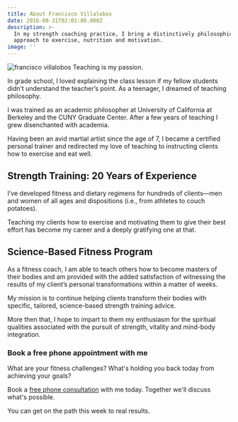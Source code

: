 ```yaml
---
title: About Francisco Villalobos
date: 2016-08-31T02:01:00.000Z
description: >-
  In my strength coaching practice, I bring a distinctively philosophical
  approach to exercise, nutrition and motivation.
image: ''
---
```

![francisco villalobos](https://res.cloudinary.com/icecloud7/image/upload/w_auto,q_auto,f_auto,e_sharpen/v1567218050/francisco-villalobos_uoklrw.png)
Teaching is my passion.

In grade school, I loved explaining the class lesson if my fellow students didn’t understand the teacher’s point. As a teenager, I dreamed of teaching philosophy. 

I was trained as an academic philosopher at University of California at Berkeley and the CUNY Graduate Center. After a few years of teaching I grew disenchanted with academia.

Having been an avid martial artist since the age of 7, I became a certified personal trainer and redirected my love of teaching to instructing clients how to exercise and eat well.

## Strength Training: 20 Years of Experience

I’ve developed fitness and dietary regimens for hundreds of clients—men and women of all ages and dispositions (i.e., from athletes to couch potatoes).

Teaching my clients how to exercise and motivating them to give their best effort has become my career and a deeply gratifying one at that.

## Science-Based Fitness Program

As a fitness coach, I am able to teach others how to become masters of their bodies and am provided with the added satisfaction of witnessing the results of my client’s personal transformations within a matter of weeks.

My mission is to continue helping clients transform their bodies with specific, tailored, science-based strength training advice. 

More then that, I hope to impart to them my enthusiasm for the spiritual qualities associated with the pursuit of strength, vitality and mind-body integration.

### Book a free phone appointment with me

What are your fitness challenges? What's holding you back today from achieving your goals? 

Book a <a href="https://isfny.com/contact/" target="blank">free phone consultation</a> with me today. Together we'll discuss what's possible.

You can get on the path this week to real results.
